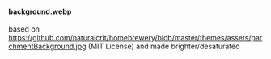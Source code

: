 #### background.webp

based on https://github.com/naturalcrit/homebrewery/blob/master/themes/assets/parchmentBackground.jpg (MIT License) and
made brighter/desaturated
